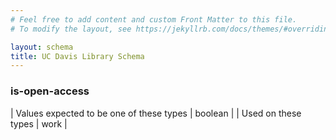 ```yaml
---
# Feel free to add content and custom Front Matter to this file.
# To modify the layout, see https://jekyllrb.com/docs/themes/#overriding-theme-defaults

layout: schema
title: UC Davis Library Schema
---
```


### is-open-access

| Values expected to be one of these types      | boolean       |
| Used on these types   | work        |